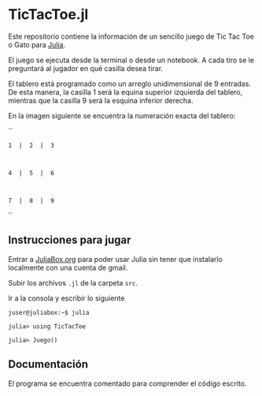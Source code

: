 # TicTacToe.jl

Este repositorio contiene la información de un sencillo juego de Tic Tac Toe o Gato para [Julia](http://julialang.org/).

El juego se ejecuta desde la terminal o desde un notebook. A cada tiro se le preguntará al jugador en qué casilla desea tirar.

El tablero está programado como un arreglo unidimensional de 9 entradas. De esta manera, la casilla 1 será
la equina superior izquierda del tablero, mientras que la casilla 9 será la esquina inferior derecha.

En la imagen siguiente se encuentra la numeración exacta del tablero:

  ``

       
    1  |  2  |  3
    

  
    4  |  5  |  6
    

  
    7  |  8  |  9
    

``


## Instrucciones para jugar

Entrar a [JuliaBox.org](https://www.juliabox.org) para poder usar Julia sin tener que instalarlo localmente con una cuenta de gmail.

Subir los archivos `.jl` de la carpeta `src`.

Ir a la consola y escribir lo siguiente

`juser@juliabox:~$ julia`

`julia> using TicTacToe `

`julia> Juego()`

## Documentación

El programa se encuentra comentado para comprender el código escrito.








